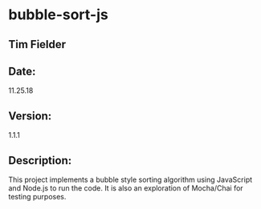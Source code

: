 # bubble-sort-js

## Tim Fielder

## Date:
11.25.18

## Version:
1.1.1

## Description:
This project implements a bubble style sorting algorithm using JavaScript and Node.js to run the code.  It is also an exploration of Mocha/Chai for testing purposes.

